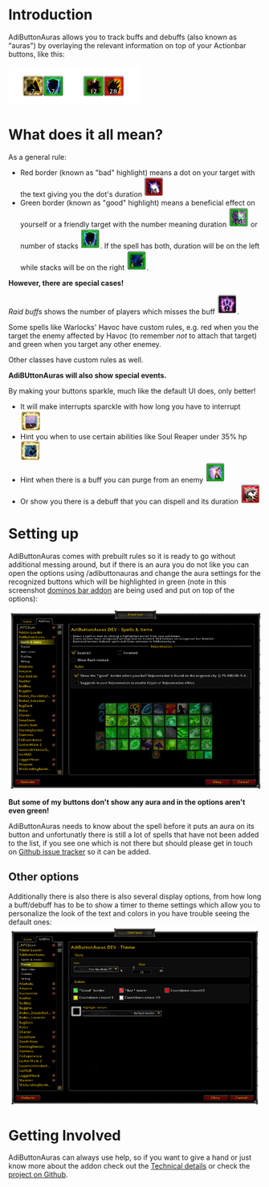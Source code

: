 Introduction
============

AdiButtonAuras allows you to track buffs and debuffs (also known as "auras") by overlaying the relevant information on top of your Actionbar buttons, like this:

![AdibuttonAuras in action](media/examples.png)

What does it all mean?
======================

As a general rule:

  * Red border (known as "bad" highlight) means a dot on your target with the text giving you the dot's duration ![example of a dot](media/dot.png)
  * Green border (known as "good" highlight) means a beneficial effect on yourself or a friendly target with the number meaning duration ![example of a buff with duration](media/buff_duration.png) or number of stacks ![example of a buff with stacks](media/buff_stacks.png). If the spell has both, duration will be on the left while stacks will be on the right ![Spell with stacks and duration](media/duration_stacks.png).

**However, there are special cases!**

*Raid buffs* shows the number of players which misses the buff ![Raid buff showing two raid members without stats buff](media/raid_buffs.png).

Some spells like Warlocks' Havoc have custom rules, e.g. red when you the target the enemy affected by Havoc (to remember *not* to attach that target) and green when you target any other enemey.

Other classes have custom rules as well.

**AdiBUttonAuras will also show special events.**

By making your buttons sparkle, much like the default UI does, only better!

  * It will make interrupts sparckle with how long you have to interrupt ![Interrupt](media/interrupt.png)
  * Hint you when to use certain abilities like Soul Reaper under 35% hp ![Soul Reaper](media/soul_reaper.png)
  * Hint when there is a buff you can purge from an enemy ![purge](media/purge.png)
  * Or show you there is a debuff that you can dispell and its duration ![dispell](media/dispell.png)

Setting up
==========

AdiButtonAuras comes with prebuilt rules so it is ready to go without additional messing around, but if there is an aura you do not like you can open the options using /adibuttonauras and change the aura settings for the recognized buttons which will be highlighted in green (note in this screenshot [dominos bar addon](http://www.curse.com/addons/wow/dominos) are being used and put on top of the options):

![Spell options](media/spell_options.png)

**But some of my buttons don't show any aura and in the options aren't even green!**

AdiButtonAuras needs to know about the spell before it puts an aura on its button and unfortunatly there is still a lot of spells that have not been added to the list, if you see one which is not there but should please get in touch on [Github issue tracker](https://github.com/Adirelle/AdiButtonAuras/issues) so it can be added.

Other options
-------------

Additionally there is also there is also several display options, from how long a buff/debuff has to be to show a timer to theme settings which allow you to personalize the look of the text and colors in you have trouble seeing the default ones:
![Spell options](media/theme_options.png)

Getting Involved
================

AdiButtonAuras can always use help, so if you want to give a hand or just know more about the addon check out the [Technical details](https://github.com/Adirelle/AdiButtonAuras/blob/master/README.textile) or check the [project on Github](https://github.com/Adirelle/AdiButtonAuras).
